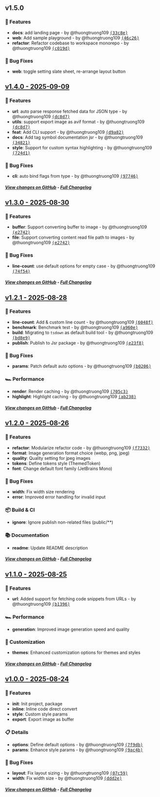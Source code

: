## v1.5.0

### 🚀 Features

- **docs**: add landing page - by @thuongtruong109 [<samp>(33c8e)</samp>](https://github.com/thuongtruong109/flashot/commit/33c8e77580cbff104125642ebe7fc55be2253963)
- **web**: Add sample playground - by @thuongtruong109 [<samp>(46c26)</samp>](https://github.com/thuongtruong109/flashot/commit/46c26cdf4127e5b2a01e5bc48945975e9c3aff18)
- **refactor**: Refactor codebase to workspace monorepo - by @thuongtruong109 [<samp>(c019d)</samp>](https://github.com/thuongtruong109/flashot/commit/c019d61bfd82c01293563139ba13d5e59a2f443f)

### 🐞 Bug Fixes

- **web**: toggle setting slate sheet, re-arrange layout button

## [v1.4.0 - 2025-09-09](https://github.com/thuongtruong109/flashot/releases/tag/v1.4.0)

### 🚀 Features

- **url**: auto parse response fetched data for JSON type - by @thuongtruong109 [<samp>(dc8d7)</samp>](https://github.com/thuongtruong109/flashot/commit/dc8d751abf160fede96057c73316346742fe98fc)
- **utils**: support export image as avif format - by @thuongtruong109 [<samp>(dc8d7)</samp>](https://github.com/thuongtruong109/flashot/commit/dc8d751abf160fede96057c73316346742fe98fc)
- **feat**: Add CLI support - by @thuongtruong109 [<samp>(d9a82)</samp>](https://github.com/thuongtruong109/flashot/commit/d9a82ecf766468c7c958e9eb47efad3ca37871e0)
- **docs**: Add tag symbol documentation jsr - by @thuongtruong109 [<samp>(34821)</samp>](https://github.com/thuongtruong109/flashot/commit/34821b2e2da1fd1f07be77efb12bc17c074d68cb)
- **style**: Support for custom syntax highlighting - by @thuongtruong109 [<samp>(724d1)</samp>](https://github.com/thuongtruong109/flashot/commit/724d1ec05c228c2d3cfeac874f31b294833371ea)

### 🐞 Bug Fixes

- **cli**: auto bind flags from type - by @thuongtruong109 [<samp>(97746)</samp>](https://github.com/thuongtruong109/flashot/commit/977466249d82c1797ced489ca0688b1758623c89)

##### [View changes on GitHub](https://github.com/thuongtruong109/flashot/compare/v1.3.0...v1.4.0) - [Full Changelog](https://github.com/thuongtruong109/flashot/commits/v1.4.0)

## [v1.3.0 - 2025-08-30](https://github.com/thuongtruong109/flashot/releases/tag/v1.3.0)

### 🚀 Features

- **buffer**: Support converting buffer to image - by @thuongtruong109 [<samp>(e2742)</samp>](https://github.com/thuongtruong109/flashot/commit/e2742815596a65513a8ce86dc3c789b231ac4346)
- **file**: Support converting content read file path to images - by @thuongtruong109 [<samp>(e2742)</samp>](https://github.com/thuongtruong109/flashot/commit/e2742815596a65513a8ce86dc3c789b231ac4346)

### 🐞 Bug Fixes

- **line-count**: use default options for empty case - by @thuongtruong109 [<samp>(74f54)</samp>](https://github.com/thuongtruong109/flashot/commit/74f54d293c8fc97ecd3c7a2be71220efd2889d65)

##### [View changes on GitHub](https://github.com/thuongtruong109/flashot/compare/v1.2.1...v1.3.0) - [Full Changelog](https://github.com/thuongtruong109/flashot/commits/v1.3.0_)

## [v1.2.1 - 2025-08-28](https://github.com/thuongtruong109/flashot/releases/tag/v1.2.1)

### 🚀 Features

- **line-count**: Add & custom line count - by @thuongtruong109 [<samp>(6048f)</samp>](https://github.com/thuongtruong109/flashot/commit/6048f393de5a4a591ddb6e7a1618bca240b97c1d)
- **benchmark**: Benchmark test - by @thuongtruong109 [<samp>(a960e)</samp>](https://github.com/thuongtruong109/flashot/commit/a960e9f5d24a010b7397cf1582060d5c3e24df24)
- **build**: Migrating to `tsdown` as default build tool - by @thuongtruong109 [<samp>(bd8e9)</samp>](https://github.com/thuongtruong109/flashot/commit/bd8e95e23e73b8251703f2b1edf079d00fbbfbf6)
- **publish**: Publish to Jsr package - by @thuongtruong109 [<samp>(e23f8)</samp>](https://github.com/thuongtruong109/flashot/commit/e23f8348a736b02e54dfb9a87a5e43be57566025)

### 🐞 Bug Fixes

- **params**: Patch default auto options - by @thuongtruong109 [<samp>(b0206)</samp>](https://github.com/thuongtruong109/flashot/commit/b02067c6cde3b546393e4fd966224257d3e9f12e)

### 🏎 Performance

- **render**: Render caching - by @thuongtruong109 [<samp>(705c3)</samp>](https://github.com/thuongtruong109/flashot/commit/705c338e3173a89ea20161516a90526ca11aa0f8)
- **highlight**: Highlight caching - by @thuongtruong109 [<samp>(ab238)</samp>](https://github.com/thuongtruong109/flashot/commit/ab238af0b4d197d9d3604550a87987e64eedcaff)

##### [View changes on GitHub](https://github.com/thuongtruong109/flashot/compare/v1.2.0...v1.2.1) - [Full Changelog](https://github.com/thuongtruong109/flashot/commits/v1.2.1)

## [v1.2.0 - 2025-08-26](https://github.com/thuongtruong109/flashot/releases/tag/v1.2.0)

### 🚀 Features

- **refactor**: Modularize refactor code - by @thuongtruong109 [<samp>(f7332)</samp>](https://github.com/thuongtruong109/flashot/commit/f7332a493590b8f74485da727b7d54e23decb614)
- **format**: Image generation format choice (webp, png, jpeg)
- **quality**: Quality setting for jpeg images
- **tokens**: Define tokens style (ThemedToken)
- **font**: Change default font family (JetBrains Mono)

### 🐞 Bug Fixes

- **width**: Fix width size rendering
- **error**: Improved error handling for invalid input

### 📦 Build & CI

- **ignore**: Ignore publish non-related files (public/\*\*)

### 📚 Documentation

- **readme**: Update README description

##### [View changes on GitHub](https://github.com/thuongtruong109/flashot/compare/v1.1.0...v1.2.0) - [Full Changelog](https://github.com/thuongtruong109/flashot/commits/v1.2.0)

## [v1.1.0 - 2025-08-25](https://github.com/thuongtruong109/flashot/releases/tag/v1.1.0)

### 🚀 Features

- **url**: Added support for fetching code snippets from URLs - by @thuongtruong109 [<samp>(b1396)</samp>](https://github.com/thuongtruong109/flashot/commit/b1396d761c58415a77a7e68a9bb966f217762a10)

### 🏎 Performance

- **generation**: Improved image generation speed and quality

### 🎨 Customization

- **themes**: Enhanced customization options for themes and styles

##### [View changes on GitHub](https://github.com/thuongtruong109/flashot/compare/v1.0.0...v1.1.0) - [Full Changelog](https://github.com/thuongtruong109/flashot/commits/v1.1.0)

## [v1.0.0 - 2025-08-24](https://github.com/thuongtruong109/flashot/releases/tag/v1.0.0)

### 🚀 Features

- **init**: Init project, package
- **inline**: Inline code direct convert
- **style**: Custom style params
- **export**: Export image as buffer

### 📋 Details

- **options**: Define default options - by @thuongtruong109 [<samp>(7f9db)</samp>](https://github.com/thuongtruong109/flashot/commit/7f9dbe0f74c5b4f18a3594bb8e09b441bbe55d80)
- **params**: Enhance style params - by @thuongtruong109 [<samp>(9ac4b)</samp>](https://github.com/thuongtruong109/flashot/commit/9ac4b5f8de6cec67e71ac13498732bf289036953)

### 🐞 Bug Fixes

- **layout**: Fix layout sizing - by @thuongtruong109 [<samp>(07c59)</samp>](https://github.com/thuongtruong109/flashot/commit/07c59c9e2d45cb6b7b277b02f813d9a181079730)
- **width**: Fix width size - by @thuongtruong109 [<samp>(ddd2e)</samp>](https://github.com/thuongtruong109/flashot/commit/ddd2e6878ac646d69122b219fc454ba4582b9306)

##### [View changes on GitHub](https://github.com/thuongtruong109/flashot/compare/initial...v1.0.0) - [Full Changelog](https://github.com/thuongtruong109/flashot/commits/v1.0.0)
